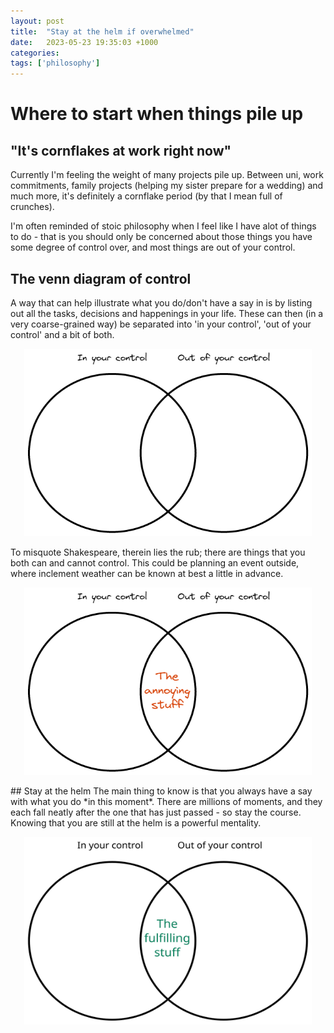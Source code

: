 ```yaml
---
layout: post
title:  "Stay at the helm if overwhelmed"
date:   2023-05-23 19:35:03 +1000
categories: 
tags: ['philosophy']
---
```

# Where to start when things pile up
## "It's cornflakes at work right now"
Currently I'm feeling the weight of many projects pile up. Between uni, work commitments, family projects (helping my sister prepare for a wedding) and much more, it's definitely a cornflake period (by that I mean full of crunches).

I'm often reminded of stoic philosophy when I feel like I have alot of things to do - that is you should only be concerned about those things you have some degree of control over, and most things are out of your control.
## The venn diagram of control
A way that can help illustrate what you do/don't have a say in is by listing out all the tasks, decisions and happenings in your life. These can then (in a very coarse-grained way) be separated into 'in your control', 'out of your control' and a bit of both.
<p align="center">
  <img width="460" height="300" src="../assets/img/stay-at-the-helm-if-overwhelmed-attachment.png">
</p>
To misquote Shakespeare, therein lies the rub; there are things that you both can and cannot control. This could be planning an event outside, where inclement weather can be known at best a little in advance.
<p align="center">
  <img width="460" height="300" src="../assets/img/stay-at-the-helm-if-overwhelmed-attachment%201.png">
</p>
## Stay at the helm
The main thing to know is that you always have a say with what you do *in this moment*. There are millions of moments, and they each fall neatly after the one that has just passed - so stay the course. Knowing that you are still at the helm is a powerful mentality.
<p align="center">
  <img width="460" height="300" src="../assets/img/Drawing%202023-05-23%2020.30.11.excalidraw.svg">
</p>
